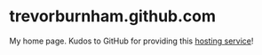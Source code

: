 trevorburnham.github.com
========================

My home page. Kudos to GitHub for providing this
[hosting service](http://pages.github.com/)!
